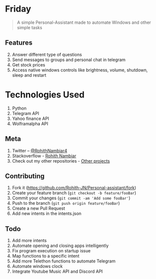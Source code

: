# Friday
> A simple Personal-Assistant made to automate Windows and other simple tasks

## Features

2. Answer different type of questions
3. Send messages to groups and personal chat in telegram
4. Get stock prices
5. Access native windows controls like brightness, volume, shutdown, sleep and restart


# Technologies Used

1. Python
2. Telegram API
4. Yahoo finance API
5. Wolframalpha API

## Meta

1. Twitter – [@RohithNambiar4](https://twitter.com/dbader_org)<br>
2. Stackoverflow - [Rohith Nambiar](https://stackoverflow.com/users/15747757/rohith-nambiar)
3. Check out my other repositories - [Other projects](https://github.com/Rohith-JN)

## Contributing

1. Fork it (<https://github.com/Rohith-JN/Personal-assistant/fork>)
2. Create your feature branch (`git checkout -b feature/fooBar`)
3. Commit your changes (`git commit -am 'Add some fooBar'`)
4. Push to the branch (`git push origin feature/fooBar`)
5. Create a new Pull Request
6. Add new intents in the intents.json

<!-- Markdown link & img dfn's -->
[Stackoverflow]: https://stackoverflow.com/users/15747757/rohith-nambiar

## Todo

1. Add more intents
2. Automate opening and closing apps intelligently
3. Fix program execution on startup issue
4. Map functions to a specific intent
5. Add more Telethon functions to automate Telegram
6. Automate windows clock
7. Integrate Youtube Music API and Discord API